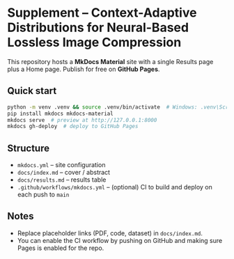 # Supplement – Context-Adaptive Distributions for Neural-Based Lossless Image Compression

This repository hosts a **MkDocs Material** site with a single Results page plus a Home page.
Publish for free on **GitHub Pages**.

## Quick start

```bash
python -m venv .venv && source .venv/bin/activate  # Windows: .venv\Scripts\activate
pip install mkdocs mkdocs-material
mkdocs serve  # preview at http://127.0.0.1:8000
mkdocs gh-deploy  # deploy to GitHub Pages
```

## Structure
- `mkdocs.yml` – site configuration
- `docs/index.md` – cover / abstract
- `docs/results.md` – results table
- `.github/workflows/mkdocs.yml` – (optional) CI to build and deploy on each push to `main`

## Notes
- Replace placeholder links (PDF, code, dataset) in `docs/index.md`.
- You can enable the CI workflow by pushing on GitHub and making sure Pages is enabled for the repo.
